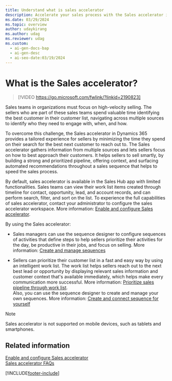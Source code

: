 ```yaml
---
title: Understand what is sales accelerator
description: Accelerate your sales process with the Sales accelerator in Dynamics 365. It provides a tailored experience for sellers, helping them prioritize customers and streamline their approach.
ms.date: 03/29/2024
ms.topic: overview
author: udaykirang
ms.author: udag
ms.reviewer: udag
ms.custom:
  - ai-gen-docs-bap
  - ai-gen-desc
  - ai-seo-date:03/19/2024
---
```


# What is the Sales accelerator?  

> [!VIDEO https://go.microsoft.com/fwlink/?linkid=2190823]

Sales teams in organizations must focus on high-velocity selling. The sellers who are part of these sales teams spend valuable time identifying the best customer in their customer list, navigating across multiple sources to identify who they need to engage with, when, and how. 

To overcome this challenge, the Sales accelerator in Dynamics 365 provides a tailored experience for sellers by minimizing the time they spend on their search for the best next customer to reach out to. The Sales accelerator gathers information from multiple sources and lets sellers focus on how to best approach their customers. It helps sellers to sell smartly, by building a strong and prioritized pipeline, offering context, and surfacing automated recommendations throughout a sales sequence that helps to speed the sales process.

By default, sales accelerator is available in the Sales Hub app with limited functionalities. Sales teams can view their work list items created through timeline for contact, opportunity, lead, and account records, and can perform search, filter, and sort on the list. To experience the full capabilities of sales accelerator, contact your administrator to configure the sales accelerator workspace. More information: [Enable and configure Sales accelerator](enable-configure-sales-accelerator.md).

By using the Sales accelerator:

- Sales managers can use the sequence designer to configure sequences of activities that define steps to help sellers prioritize their activities for the day, be productive in their jobs, and focus on selling. More information: [Create and manage sequences](create-manage-sequences.md)

- Sellers can prioritize their customer list in a fast and easy way by using an intelligent work list. The work list helps sellers reach out to the next best lead or opportunity by displaying relevant sales information and customer context that's available immediately, which helps make every communication more successful. More information: [Prioritize sales pipeline through work list](prioritize-sales-pipeline-through-work-list.md).  
    Also, you can use the sequence designer to create and manage your own sequences. More information: [Create and connect sequence for yourself](create-sequence-seller.md)

>[!NOTE]
>Sales accelerator is not supported on mobile devices, such as tablets and smartphones.

## Related information

[Enable and configure Sales accelerator](enable-configure-sales-accelerator.md)  
[Sales accelerator FAQs](faq-sales-accelerator.md)

[!INCLUDE[footer-include](../includes/footer-banner.md)]
